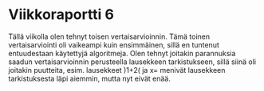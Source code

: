 # Viikkoraportti 6

Tällä viikolla olen tehnyt toisen vertaisarvioinnin. 
Tämä toinen vertaisarviointi oli vaikeampi kuin ensimmäinen, sillä en tuntenut entuudestaan käytettyjä algoritmeja.
Olen tehnyt joitakin parannuksia saadun vertaisarvioinnin perusteella lausekkeen tarkistukseen, 
sillä siinä oli joitakin puutteita, esim. lausekkeet )1+2( ja x= menivät lausekkeen tarkistuksesta läpi aiemmin, mutta nyt eivät enää.
